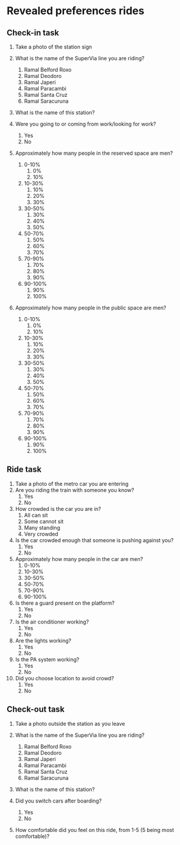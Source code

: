 # Revealed preferences rides

## Check-in task

1. Take a photo of the station sign

2. What is the name of the SuperVia line you are riding?
    1. Ramal Belford Roxo
    2. Ramal Deodoro
    3. Ramal Japeri
    4. Ramal Paracambi
    5. Ramal Santa Cruz
    6. Ramal Saracuruna

3. What is the name of this station?

4. Were you going to or coming from work/looking for work?
    1. Yes
    2. No

6. Approximately how many people in the reserved space are men?
    1. 0-10%
        1. 0%
        2. 10%
    2. 10-30%
        1. 10%
        2. 20%
        3. 30%
    3. 30-50%
        1. 30%
        2. 40%
        3. 50%
    4. 50-70%
        1. 50%
        2. 60%
        3. 70%
    5. 70-90%
        1. 70%
        2. 80%
        3. 90%
    6. 90-100%
        1. 90%
        2. 100%
        
7. Approximately how many people in the public space are men?
    1. 0-10%
        1. 0%
        2. 10%
    2. 10-30%
        1. 10%
        2. 20%
        3. 30%
    3. 30-50%
        1. 30%
        2. 40%
        3. 50%
    4. 50-70%
        1. 50%
        2. 60%
        3. 70%
    5. 70-90%
        1. 70%
        2. 80%
        3. 90%
    6. 90-100%
        1. 90%
        2. 100%
        
## Ride task

1. Take a photo of the metro car you are entering
2. Are you riding the train with someone you know?
    1. Yes
    2. No
3. How crowded is the car you are in?
    1. All can sit
    2. Some cannot sit
    3. Many standing
    4. Very crowded
4. Is the car crowded enough that someone is pushing against you?
    1. Yes
    2. No
5. Approximately how many people in the car are men?
    1. 0-10%
    2. 10-30%
    3. 30-50%
    4. 50-70%
    5. 70-90%
    6. 90-100%
6. Is there a guard present on the platform?
    1. Yes
    2. No
7. Is the air conditioner working?
    1. Yes
    2. No
8. Are the lights working?
    1. Yes
    2. No
9. Is the PA system working?
    1. Yes
    2. No
10. Did you choose location to avoid crowd?
    1. Yes
    2. No

## Check-out task

1. Take a photo outside the station as you leave

2. What is the name of the SuperVia line you are riding?
    1. Ramal Belford Roxo
    2. Ramal Deodoro
    3. Ramal Japeri
    4. Ramal Paracambi
    5. Ramal Santa Cruz
    6. Ramal Saracuruna

3. What is the name of this station?

4. Did you switch cars after boarding?
    1. Yes
    2. No

5. How comfortable did you feel on this ride, from 1-5 (5 being most comfortable)?
